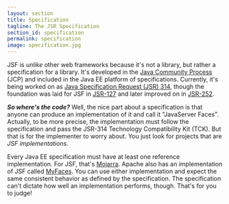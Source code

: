 ```yaml
---
layout: section
title: Specification
tagline: The JSR Specification
section_id: specification
permalink: specification
image: specification.jpg
---
```


JSF is _unlike_ other web frameworks because it's not a library, but rather a specification for a library. It's 
developed in the [Java Community Process](http://jcp.org/) (JCP) and included in the Java EE platform of specifications. 
Currently, it's being worked on as [Java Specification Request (JSR) 314](http://jcp.org/en/jsr/detail?id=314), 
though the foundation was laid for JSF in [JSR-127](http://jcp.org/en/jsr/detail?id=127) and later improved on in 
[JSR-252](http://jcp.org/en/jsr/detail?id=252).  

**_So where's the code?_** Well, the nice part about a specification is that anyone can produce an implementation of 
it and call it "JavaServer Faces". Actually, to be more precise, the implementation must follow the specification 
and pass the JSR-314 Technology Compatibility Kit (TCK). But that is for the implementer to worry about. 
You just look for projects that are _JSF implementations_.  

Every Java EE specification must have at least one reference implementation. For JSF, that's 
[Mojarra](http://javaserverfaces.dev.java.net/). Apache also has an implementation of JSF called 
[MyFaces](http://myfaces.apache.org/). You can use either implementation and expect the same consistent behavior 
as defined by the specification. The specification can't dictate how well an implementation performs, though. 
That's for you to judge!